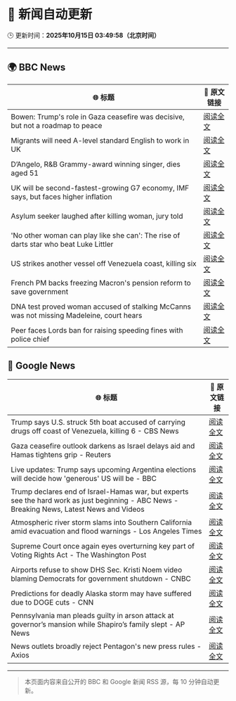 # 🧠 新闻自动更新

🕒 更新时间：**2025年10月15日 03:49:58（北京时间）**

---

## 🌍 BBC News

| 🌐 标题 | 🔗 原文链接 |
|--------|-------------|
| Bowen: Trump's role in Gaza ceasefire was decisive, but not a roadmap to peace | [阅读全文](https://www.bbc.com/news/articles/ce86118q6ego?at_medium=RSS&at_campaign=rss) |
| Migrants will need A-level standard English to work in UK | [阅读全文](https://www.bbc.com/news/articles/c8679q0pe57o?at_medium=RSS&at_campaign=rss) |
| D’Angelo, R&B Grammy-award winning singer, dies aged 51 | [阅读全文](https://www.bbc.com/news/articles/cwynv40ly4vo?at_medium=RSS&at_campaign=rss) |
| UK will be second-fastest-growing G7 economy, IMF says, but faces higher inflation | [阅读全文](https://www.bbc.com/news/articles/cn092p27xn0o?at_medium=RSS&at_campaign=rss) |
| Asylum seeker laughed after killing woman, jury told | [阅读全文](https://www.bbc.com/news/articles/cwy902djzv2o?at_medium=RSS&at_campaign=rss) |
| 'No other woman can play like she can': The rise of darts star who beat Luke Littler | [阅读全文](https://www.bbc.com/sport/darts/articles/cy5qy49d04yo?at_medium=RSS&at_campaign=rss) |
| US strikes another vessel off Venezuela coast, killing six | [阅读全文](https://www.bbc.com/news/articles/cg51625lmmgo?at_medium=RSS&at_campaign=rss) |
| French PM backs freezing Macron's pension reform to save government | [阅读全文](https://www.bbc.com/news/articles/crkldd02xg8o?at_medium=RSS&at_campaign=rss) |
| DNA test proved woman accused of stalking McCanns was not missing Madeleine, court hears | [阅读全文](https://www.bbc.com/news/articles/ckgk2g94ll0o?at_medium=RSS&at_campaign=rss) |
| Peer faces Lords ban for raising speeding fines with police chief | [阅读全文](https://www.bbc.com/news/articles/c5y4558r5gko?at_medium=RSS&at_campaign=rss) |

## 📰 Google News

| 🌐 标题 | 🔗 原文链接 |
|--------|-------------|
| Trump says U.S. struck 5th boat accused of carrying drugs off coast of Venezuela, killing 6 - CBS News | [阅读全文](https://news.google.com/rss/articles/CBMiZ0FVX3lxTE1VUUQtcWZnNUxNeFdmNGpzblZwT1V4STZyaXJTdXJHYmlZZ1hwNVpTQ1FUQnh3dDI5OGdQLS1SWVNJcEs5VG53cU9RMU0yUGtiZHVMMGdBYmMyR3BDRWFZLUlZM1VzYTDSAWxBVV95cUxPbVd2UFpNS2RVWnprVUdVOFExVjR0aTRjYlFFakx6bVJTOUVfcnQwR01sQWFTUWd4T1BwUzR3VUs1cktXc2NLajlnY3ExdjJPRUl1cXpDdVR5ZUZfeXlJYmZoZE9waDRIbkZzVjY?oc=5) |
| Gaza ceasefire outlook darkens as Israel delays aid and Hamas tightens grip - Reuters | [阅读全文](https://news.google.com/rss/articles/CBMisgFBVV95cUxQb2gycklVRDdjaHBRYlBIMW5iRkl2bHFxdHNpTWwxc2NuVUhSR0x5NFBXY1ZOSnVEblRGdWp6NGd0dGpHYkxwVENNNWF0VkVGTEFIQVpZUHF2VWJ6ZXRTdEJpSVJIbXBYMnBPdGJiZEN4OWVKZ1RRbUZPUl9GRVF4cFdHWkdvT0lOcFFURFNIV2hZQlVDZ2xuQkFsMk5tQ3RhdExfdTRXQTVlQzZJSGFRSjJB?oc=5) |
| Live updates: Trump says upcoming Argentina elections will decide how 'generous' US will be - BBC | [阅读全文](https://news.google.com/rss/articles/CBMiVEFVX3lxTE91T29wT0k1b0FKZnBQNk5ETTdVN3RJOG1oRXpqZFN2VE95US1lM1ctV0VxczVBOEJiZjk3Q2ZScGdNODVNcDNiWUctR1NEY1VNdUFvZQ?oc=5) |
| Trump declares end of Israel-Hamas war, but experts see the hard work as just beginning - ABC News - Breaking News, Latest News and Videos | [阅读全文](https://news.google.com/rss/articles/CBMimAFBVV95cUxPNUI4REJtalp0c2RSWUhpblhsVE9iNUhURFdqRzF6N3JKUDRQYVNtaEhRMDNhUEZPZ3htaGpTbFRubkFua0JCOVNBcnlianhpVnB5cENsMVM3UUlESzdpa0g5Q2lqc2lybnF3cGwxVlM3eE5HOWdFQjRPTjRrTGg5cTBFWnY2VkZ6M0JxNFlRc0h3ZV9WdEFSQ9IBngFBVV95cUxNMllLeEpUVE1TVGNELUV4R1lhaFlXVlVwdWZLUmdZNi1CYVlZZnZIYTdVSmZCZWhLZGxTaFhiRk8zM3BOTHhPbkQ5UnBIMWNHSXNoUmJtaEVjeUJQNG4zXzF4OE9QaW1FUXFXWkx0NHBuMXlRbC15QVdtRzNVYmxmWDFpWXBuMGtENEdYbDJ5aEc4RWpWYlgwRUozcG1Vdw?oc=5) |
| Atmospheric river storm slams into Southern California amid evacuation and flood warnings - Los Angeles Times | [阅读全文](https://news.google.com/rss/articles/CBMivAFBVV95cUxORFM3ZFVnSUh2azMtRGJKWVppSGtuMF80Y09mWGE3Tjd5a3hNeExyejVJRXpHaFB1bmwydVF3bEpJX3FPVTdLeGRNNVNEa3dkSEdwSWNBSkZOcXM3dEloeU1NUEwwcnQxbzZOWDBvVHQ0MG9TZWVrc0NLaW9HMFgxeVNraW0teGRDMC15Ui1oMDcwMkRYaXpaWDJISzc1YTNEWHdINlVoLUgtZUxkT1prdlpyVDM0b2VPSTRwRQ?oc=5) |
| Supreme Court once again eyes overturning key part of Voting Rights Act - The Washington Post | [阅读全文](https://news.google.com/rss/articles/CBMimwFBVV95cUxOZDU5dzRnRzBsRVJETlJkUnA0UmpfWWV4UlFJWmVYVy02SVVET2tMZzJ4eHp0WGxTUGdzRk9CUVFQMk5TRjl0cUM5VXM3WF9kTGdfUEFPUzlNSGNiekhyS0JjbG5aSTFDRHZZN1FMSXlUcXhZdGEwWVZUcHBwTUM5LW9JNks2WTRrQUIxdkJPb0F4OVRjbmZmUUxDSQ?oc=5) |
| Airports refuse to show DHS Sec. Kristi Noem video blaming Democrats for government shutdown - CNBC | [阅读全文](https://news.google.com/rss/articles/CBMikAFBVV95cUxPUFF1R2ZBVDR0aDJWaTdMTVBJZDZFamN4dEY2bERZY2tsTDhqS2VDU0NvWUdaNlpzMHpJRVhBYVRWUnVxVDBvVmVGLWNTZ2NVVktSSy04aXNtYkM0WXJ5ODNYdXRzY1NPOVRYZDRaUklGZDFRZ0w1WnZlNlR4VnpINjBFa3dWdTRaNFBtT0d6V0nSAZYBQVVfeXFMT3JrRDYxUXJxS2JjeTlrZU95c3JENzNFem52T0hvcWVCV3U5UjJMQWtoMWIwYTBHTWhNMmJaUkpyU3B5WkxkZTFHOEVXT1BXMDFlMG9hLUdHNHE0OXBtR3ZmUFNCbEJxd2pZSzVEMHFodUQ3aEJybG9TUVF6bkxqUEhFVHNaZlpzUmtDbUJjQmp2czVqMS1R?oc=5) |
| Predictions for deadly Alaska storm may have suffered due to DOGE cuts - CNN | [阅读全文](https://news.google.com/rss/articles/CBMilgFBVV95cUxOVUVjMXhxQ1B5c1Iyd2UyLWZ1XzlJQ0RYbF9NN3JmZHZ3RFJGMklnYlJsTTN5aFZjNDU0cVFNWlNrUkVDOVhTWEV3ZTVvSktQVzY0M1NJeHdpdWFRX2w2QmZFUGN2MENKaGdDNzJNVmItWXZreEpNT2xGeDNyb1hpNkk5Q2gzZmdSbm9XNk1LdVlxcnIxLWc?oc=5) |
| Pennsylvania man pleads guilty in arson attack at governor’s mansion while Shapiro’s family slept - AP News | [阅读全文](https://news.google.com/rss/articles/CBMiqwFBVV95cUxQSTZqaGdxYzliNndrTWQyUEptSG5Odk1iLU1sNFM0ZlJDRDIxU01PYnpKY3R4RXNtRVhQZVc0VTR3VzZpXzhCWHVhOHJyWWRQOGItMGFZSVE0WEZWRHItdHNFNW93cHg1VUExcWFrSDYwR3ROWEVyS3NWU2dOeUZpd1FYeWdETG1UU2NDdlNuTThNTzFyRmwtSzBjbGVDUm9XT1lkS1VaV2EzclE?oc=5) |
| News outlets broadly reject Pentagon's new press rules - Axios | [阅读全文](https://news.google.com/rss/articles/CBMilgFBVV95cUxQSTljWnBLV3c2aVFYNlJQVVhZZTVuMThsNWxrdXBiUS1xcjRmYS1ORm93Z2VZVUF5RzRYaWlidGdqV2RfdnBZRTl3N1gxclkzcXJyaVZfZEI1M0xjc3dQaDNfa0Z1OWVkVFJ2a2hnMDllSHB0QXM2UmVWMlV0TnV6OVlNbDJ5VUVYaEpZcDNhVmpIQTEyOFE?oc=5) |

---
> 本页面内容来自公开的 BBC 和 Google 新闻 RSS 源，每 10 分钟自动更新。
